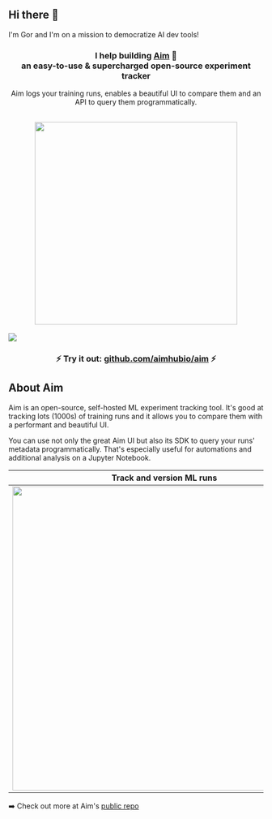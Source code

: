 ## Hi there 👋  

I'm Gor and I'm on a mission to democratize AI dev tools!

<h3 align="center">
  I help building <a href="https://github.com/aimhubio/aim">Aim</a> 🔭 
  <br/> 
  an easy-to-use & supercharged open-source experiment tracker</h3>
<p align="center">
  Aim logs your training runs, enables a beautiful UI to compare them and an API to query them programmatically.
</p>

<div align="center">
  <br/>
  <kbd>
    <img width="400px" src="https://user-images.githubusercontent.com/13848158/136374529-af267918-5dc6-4a4e-8ed2-f6333a332f96.gif" />
  </kbd>
</div>

<br/>

<img src="https://user-images.githubusercontent.com/13848158/154338753-34484cda-95b8-4da8-a610-7fdf198c05fd.png">

<h3 align="center">
  ⚡ Try it out: <a href="https://github.com/aimhubio/aim">github.com/aimhubio/aim</a> ⚡
</h3>

## About Aim

Aim is an open-source, self-hosted ML experiment tracking tool. 
It's good at tracking lots (1000s) of training runs and it allows you to compare them with a performant and beautiful UI.

You can use not only the great Aim UI but also its SDK to query your runs' metadata programmatically. 
That's especially useful for automations and additional analysis on a Jupyter Notebook.

| Track and version ML runs | Visualize runs via beautiful UI | Query runs metadata via SDK |
|:--------------------:|:------------------------:|:-------------------:|
| <img width="600px" src="https://user-images.githubusercontent.com/13848158/154337794-e9310239-6614-41b3-a95b-bb91f0bb6c4f.png"> | <img width="600px" src="https://user-images.githubusercontent.com/13848158/154337788-03fe5b31-0fa3-44af-ae79-2861707d8602.png"> | <img width="600px" src="https://user-images.githubusercontent.com/13848158/154337793-85175c78-5659-4dd0-bb2d-05017278e2fa.png"> |

➡️ Check out more at Aim's [public repo](https://github.com/aimhubio/aim)
